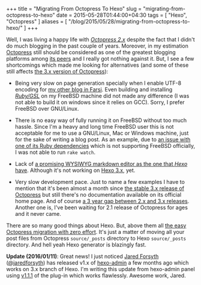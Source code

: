 +++
title = "Migrating From Octopress To Hexo"
slug = "migrating-from-octopress-to-hexo"
date = 2015-05-28T01:44:00+04:30
tags = [ "Hexo", "Octopress" ]
aliases = [ "/blog/2015/05/28/migrating-from-octopress-to-hexo/" ]
+++

Well, I was living a happy life with _[Octopress 2.x](https://github.com/imathis/octopress)_ despite the fact that I didn't do much blogging in the past couple of years. Moreover, in my estimation [Octopress](http://octopress.org/) still should be considered as one of the greatest blogging platforms among [its peers](https://www.staticgen.com/) and I really got nothing against it. But, I see a few shortcomings which made me looking for alternatives (and some of these still affects [the 3.x version of Octopress](https://github.com/octopress/octopress)):

<!--more-->

* Being very slow on page generation specially when I enable UTF-8 encoding for [my other blog in Farsi](http://fa.babaei.net/). Even building and installing _[Ruby/GSL](http://rb-gsl.rubyforge.org/)_ on my FreeBSD machine did not made any difference (I was not able to build it on windows since it relies on GCC). Sorry, I prefer FreeBSD over GNU/Linux.

* There is no easy way of fully running it on FreeBSD without too much hassle. Since I'm a heavy and long time FreeBSD user this is not acceptable for me to use a GNU/Linux, Mac or Windows machine, just for the sake of writing a blog post. As an example, due to [an issue with one of its Ruby dependencies](https://github.com/guard/listen/issues/220) which is not supporting FreeBSD officially, I was not able to run <code>rake watch</code>.

* Lack of [a promising WYSIWYG markdown editor as the one that _Hexo_ have](https://github.com/jaredly/hexo-admin). Although it's not working on [Hexo 3.x](http://hexo.io/), yet.

* Very slow development pace. Just to name a few examples I have to mention that it's been almost a month since [the stable 3.x release of Octopress](https://github.com/octopress/octopress/releases) but still there's no documentation available on its official home page. And of course [a 3 year gap between 2.x and 3.x releases](https://github.com/imathis/octopress/releases). Another one is, I've been waiting for 2.1 release of Octopress for ages and it never came.

There are so many good things about Hexo. But, above them all [the easy Octopress migration with zero effort](http://hexo.io/docs/migration.html#Octopress). It's just a matter of moving all your post files from Octopress <code>source/_posts</code> directory to Hexo <code>source/_posts</code> directory. And hell yeah Hexo generator is blazingly fast.

__Update (2016/01/11)__: Great news! I just noticed [Jared Forsyth](http://jaredly.github.io/) ([@jaredforsyth](http://twitter.com/jaredforsyth)) has released v1.x of [hexo-admin](https://github.com/jaredly/hexo-admin) a few months ago which works on 3.x branch of Hexo. I'm writing this update from hexo-admin panel using [v1.1.1](https://github.com/jaredly/hexo-admin/releases) of the plug-in which works flawlessly. Awesome work, Jared.
